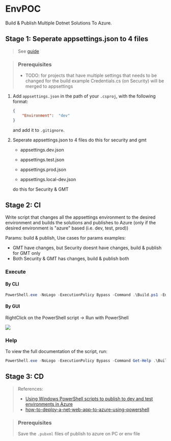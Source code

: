 # EnvPOC

Build & Publish Multiple Dotnet Solutions To Azure.

## Stage 1: Seperate appsettings.json to 4 files

> See [guide](https://biswakalyan-das.medium.com/multiple-appsettings-json-in-net-core-without-using-an-environment-variable-d4161c4b56bc) 

> ### Prerequisites
> - TODO: for projects that have multiple settings that needs to be changed for the build example Credentials.cs (on Security) will be merged to appsettings

1. Add `appsettings.json` in the path of your `.csproj`, with the following format:

   ```json
   {
       "Environment":  "dev"
   }
   ```

   and add it to `.gitignore`.

1. Seperate appsettings.json to 4 files
   do this for security and gmt

   - appsettings.dev.json
   
   - appsettings.test.json
   
   - appsettings.prod.json
   
   - appsettings.local-dev.json
   
   do this for Security & GMT

## Stage 2: CI

Write script that changes all the appsettings environment to the desired environment
and builds the solutions and publishes to Azure (only if the desired environment is "azure" based (i.e. dev, test, prod))

Params: build & publish,
Use cases for params examples:
- GMT have changes, but Security doesnt have changes, build & publish for GMT only
- Both Security & GMT has changes, build & publish both

### Execute

#### By CLI

```ps1
PowerShell.exe -NoLogo -ExecutionPolicy Bypass -Command .\Build.ps1 -Env <String>
```

#### By GUI

RightClick on the PowerShell script -> Run with PowerShell

![](https://i.imgur.com/0sDaK0h.png)

### Help

To view the full documentation of the script, run:

```ps1
PowerShell.exe -NoLogo -ExecutionPolicy Bypass -Command Get-Help .\Build.ps1 -Full
```

## Stage 3: CD

> References:
> - [Using Windows PowerShell scripts to publish to dev and test environments in Azure](https://learn.microsoft.com/en-us/visualstudio/azure/vs-azure-tools-publishing-using-powershell-scripts?view=vs-2022)
> - [how-to-deploy-a-net-web-app-to-azure-using-powershell](https://stackoverflow.com/a/40702390)

> ### Prerequisites
> Save the `.pubxml` files of publish to azure on PC or env file

